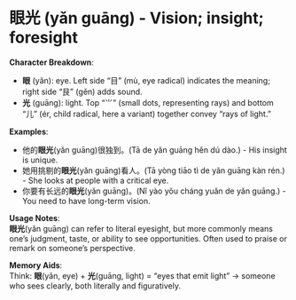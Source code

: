 # **眼光 (yǎn guāng) - Vision; insight; foresight**

**Character Breakdown**:  
- **眼** (yǎn): eye. Left side “目” (mù, eye radical) indicates the meaning; right side “艮” (gěn) adds sound.  
- **光** (guāng): light. Top “⺌” (small dots, representing rays) and bottom “儿” (ér, child radical, here a variant) together convey “rays of light.”

**Examples**:  
- 他的**眼光**(yǎn guāng)很独到。(Tā de yǎn guāng hěn dú dào.) - His insight is unique.  
- 她用挑剔的**眼光**(yǎn guāng)看人。(Tā yòng tiāo tì de yǎn guāng kàn rén.) - She looks at people with a critical eye.  
- 你要有长远的**眼光**(yǎn guāng)。(Nǐ yào yǒu cháng yuǎn de yǎn guāng.) - You need to have long-term vision.

**Usage Notes**:  
**眼光**(yǎn guāng) can refer to literal eyesight, but more commonly means one’s judgment, taste, or ability to see opportunities. Often used to praise or remark on someone’s perspective.

**Memory Aids**:  
Think: **眼**(yǎn, eye) + **光**(guāng, light) = “eyes that emit light” → someone who sees clearly, both literally and figuratively.